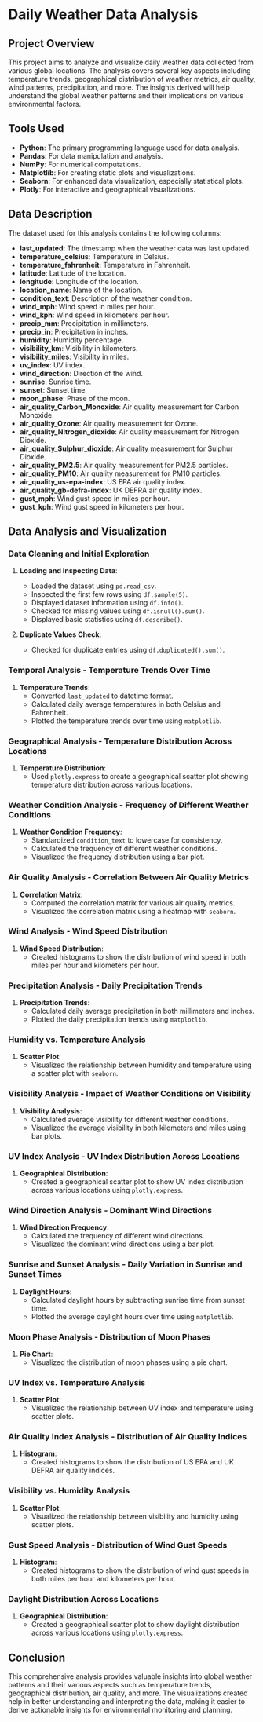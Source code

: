 # Daily Weather Data Analysis

## Project Overview

This project aims to analyze and visualize daily weather data collected from various global locations. The analysis covers several key aspects including temperature trends, geographical distribution of weather metrics, air quality, wind patterns, precipitation, and more. The insights derived will help understand the global weather patterns and their implications on various environmental factors.

## Tools Used

- **Python**: The primary programming language used for data analysis.
- **Pandas**: For data manipulation and analysis.
- **NumPy**: For numerical computations.
- **Matplotlib**: For creating static plots and visualizations.
- **Seaborn**: For enhanced data visualization, especially statistical plots.
- **Plotly**: For interactive and geographical visualizations.

## Data Description

The dataset used for this analysis contains the following columns:

- **last_updated**: The timestamp when the weather data was last updated.
- **temperature_celsius**: Temperature in Celsius.
- **temperature_fahrenheit**: Temperature in Fahrenheit.
- **latitude**: Latitude of the location.
- **longitude**: Longitude of the location.
- **location_name**: Name of the location.
- **condition_text**: Description of the weather condition.
- **wind_mph**: Wind speed in miles per hour.
- **wind_kph**: Wind speed in kilometers per hour.
- **precip_mm**: Precipitation in millimeters.
- **precip_in**: Precipitation in inches.
- **humidity**: Humidity percentage.
- **visibility_km**: Visibility in kilometers.
- **visibility_miles**: Visibility in miles.
- **uv_index**: UV index.
- **wind_direction**: Direction of the wind.
- **sunrise**: Sunrise time.
- **sunset**: Sunset time.
- **moon_phase**: Phase of the moon.
- **air_quality_Carbon_Monoxide**: Air quality measurement for Carbon Monoxide.
- **air_quality_Ozone**: Air quality measurement for Ozone.
- **air_quality_Nitrogen_dioxide**: Air quality measurement for Nitrogen Dioxide.
- **air_quality_Sulphur_dioxide**: Air quality measurement for Sulphur Dioxide.
- **air_quality_PM2.5**: Air quality measurement for PM2.5 particles.
- **air_quality_PM10**: Air quality measurement for PM10 particles.
- **air_quality_us-epa-index**: US EPA air quality index.
- **air_quality_gb-defra-index**: UK DEFRA air quality index.
- **gust_mph**: Wind gust speed in miles per hour.
- **gust_kph**: Wind gust speed in kilometers per hour.

## Data Analysis and Visualization

### Data Cleaning and Initial Exploration

1. **Loading and Inspecting Data**:
   - Loaded the dataset using `pd.read_csv`.
   - Inspected the first few rows using `df.sample(5)`.
   - Displayed dataset information using `df.info()`.
   - Checked for missing values using `df.isnull().sum()`.
   - Displayed basic statistics using `df.describe()`.

2. **Duplicate Values Check**:
   - Checked for duplicate entries using `df.duplicated().sum()`.

### Temporal Analysis - Temperature Trends Over Time

1. **Temperature Trends**:
   - Converted `last_updated` to datetime format.
   - Calculated daily average temperatures in both Celsius and Fahrenheit.
   - Plotted the temperature trends over time using `matplotlib`.

### Geographical Analysis - Temperature Distribution Across Locations

1. **Temperature Distribution**:
   - Used `plotly.express` to create a geographical scatter plot showing temperature distribution across various locations.

### Weather Condition Analysis - Frequency of Different Weather Conditions

1. **Weather Condition Frequency**:
   - Standardized `condition_text` to lowercase for consistency.
   - Calculated the frequency of different weather conditions.
   - Visualized the frequency distribution using a bar plot.

### Air Quality Analysis - Correlation Between Air Quality Metrics

1. **Correlation Matrix**:
   - Computed the correlation matrix for various air quality metrics.
   - Visualized the correlation matrix using a heatmap with `seaborn`.

### Wind Analysis - Wind Speed Distribution

1. **Wind Speed Distribution**:
   - Created histograms to show the distribution of wind speed in both miles per hour and kilometers per hour.

### Precipitation Analysis - Daily Precipitation Trends

1. **Precipitation Trends**:
   - Calculated daily average precipitation in both millimeters and inches.
   - Plotted the daily precipitation trends using `matplotlib`.

### Humidity vs. Temperature Analysis

1. **Scatter Plot**:
   - Visualized the relationship between humidity and temperature using a scatter plot with `seaborn`.

### Visibility Analysis - Impact of Weather Conditions on Visibility

1. **Visibility Analysis**:
   - Calculated average visibility for different weather conditions.
   - Visualized the average visibility in both kilometers and miles using bar plots.

### UV Index Analysis - UV Index Distribution Across Locations

1. **Geographical Distribution**:
   - Created a geographical scatter plot to show UV index distribution across various locations using `plotly.express`.

### Wind Direction Analysis - Dominant Wind Directions

1. **Wind Direction Frequency**:
   - Calculated the frequency of different wind directions.
   - Visualized the dominant wind directions using a bar plot.

### Sunrise and Sunset Analysis - Daily Variation in Sunrise and Sunset Times

1. **Daylight Hours**:
   - Calculated daylight hours by subtracting sunrise time from sunset time.
   - Plotted the average daylight hours over time using `matplotlib`.

### Moon Phase Analysis - Distribution of Moon Phases

1. **Pie Chart**:
   - Visualized the distribution of moon phases using a pie chart.

### UV Index vs. Temperature Analysis

1. **Scatter Plot**:
   - Visualized the relationship between UV index and temperature using scatter plots.

### Air Quality Index Analysis - Distribution of Air Quality Indices

1. **Histogram**:
   - Created histograms to show the distribution of US EPA and UK DEFRA air quality indices.

### Visibility vs. Humidity Analysis

1. **Scatter Plot**:
   - Visualized the relationship between visibility and humidity using scatter plots.

### Gust Speed Analysis - Distribution of Wind Gust Speeds

1. **Histogram**:
   - Created histograms to show the distribution of wind gust speeds in both miles per hour and kilometers per hour.

### Daylight Distribution Across Locations

1. **Geographical Distribution**:
   - Created a geographical scatter plot to show daylight distribution across various locations using `plotly.express`.

## Conclusion

This comprehensive analysis provides valuable insights into global weather patterns and their various aspects such as temperature trends, geographical distribution, air quality, and more. The visualizations created help in better understanding and interpreting the data, making it easier to derive actionable insights for environmental monitoring and planning.


